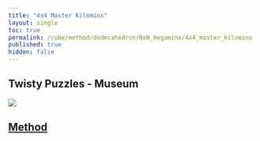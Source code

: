 ```yaml
---
title: "4x4 Master Kilominx"
layout: single
toc: true
permalink: /cube/method/dodecahedron/NxN_megaminx/4x4_master_kilominx
published: true
hidden: false
---
```


<head>
  <base target="_blank">
</head>



## Twisty Puzzles - Museum

<a href="https://twistypuzzles.com/app/museum/museum_showitem.php?pkey=2325">
  <img src="https://twistypuzzles.com/museum/large/02325-05.jpg">
</a>



## [Method](/cube/method/dodecahedron/NxN_megaminx/4x4_master_kilominx/method)
